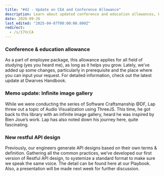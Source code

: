 ```yaml
---
title: "#42 - Update on CEA and Conference Allowance"
description: Learn about updated conference and education allowances, Lap’s infinite image gallery with ThreeJS, and the new standard Restful API design for consistent development.
date: 2020-09-26
last_edited: "2025-04-07T00:00:00.000Z"
redirect:
  - /s/I7VcCA
---
```


### Conference & education allowance

As a part of employee package, this allowance applies for all field of studying (yes you heard me), as long as it helps you grow. Lately, we’ve added up some changes, particularly in prerequisite and the place where you can input your request. For detailed information, check out the latest update at Dwarves Handbook.

### Memo update: Infinite image gallery

While we were conducting the series of Software Craftsmanship @DF, Lap threw out a topic of Audio Visualization using ThreeJS. This time, he got back to this library with an infinite image gallery, heard he was inspired by Bien Joue’s work. Lap has also noted down his journey here, quite fascinating.

### New restful API design

Previously, our engineers generate API designs based on their own terms & definition. Gathering all the common practices, we’ve developed our first version of Restful API design, to systemize a standard format to make sure we speak the same voice. The detail can be found here at our Playbook. Also, a presentation will be made next week for further discussion.
